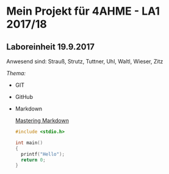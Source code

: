# Mein Projekt für 4AHME - LA1 2017/18

## Laboreinheit 19.9.2017

Anwesend sind: 
Strauß, Strutz, Tuttner, Uhl, Waltl, Wieser, Zitz

*Thema:*
* GIT
* GitHub
* Markdown

  [Mastering Markdown](https://guides.github.com/features/mastering-markdown/)
  
  ~~~C
  #include <stdio.h>
  
  int main()
  {
    printf("Hello");
    return 0;
  }
